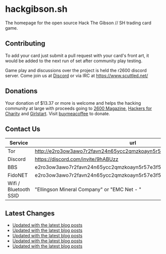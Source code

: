 # hackgibson.sh
The homepage for the open source Hack The Gibson // SH trading card game.


## Contributing

To add your card just submit a pull request with your card's front art, it would be added to the next run of set after community play testing.

Game play and discussions over the project is held the r2600 discord server. Come join us at [Discord](https://discord.com/invite/9hABUzz) or via IRC at https://www.scuttled.net/


## Donations

Your donation of $13.37 or more is welcome and helps the hacking community at large with proceeds going to [2600 Magazine](https://2600.com/), [Hackers for Charity](https://hackersforcharity.org) and [Girlstart](https://girlstart.org).  Visit [buymeacoffee](https://www.buymeacoffee.com/hackgibson.sh) to donate.


## Contact Us

Service | url
-|-
Tor | http://e2ro3ow3awo7r2favn24n65ycc2qmzkoayn5r57e3f56nvjwdcgg32ad.onion
Discord | https://discord.com/invite/9hABUzz
BBS | e2ro3ow3awo7r2favn24n65ycc2qmzkoayn5r57e3f56nvjwdcgg32ad.onion:23
FidoNET | e2ro3ow3awo7r2favn24n65ycc2qmzkoayn5r57e3f56nvjwdcgg32ad.onion:24554
Wifi / Bluetooth SSID | "Ellingson Mineral Company" or "EMC Net - <fidonet address>"

## Latest Changes
<!-- BLOG-POST-LIST:START -->
- [Updated with the latest blog posts](https://github.com/DFW2600/hackgibson.sh/commit/67467983eb97a13f4645664fde64464115b722af)
- [Updated with the latest blog posts](https://github.com/DFW2600/hackgibson.sh/commit/1b7bf7851568799a08edf1df4ef4f20883bbd9c5)
- [Updated with the latest blog posts](https://github.com/DFW2600/hackgibson.sh/commit/a187a5f565d425d594c155b9aef512d81ca707bb)
- [Updated with the latest blog posts](https://github.com/DFW2600/hackgibson.sh/commit/b7aacd5b4c53f463a557113d2f3d99978e2aaf21)
- [Updated with the latest blog posts](https://github.com/DFW2600/hackgibson.sh/commit/7cc1a5442edf94ad688c75e56db32c4f17e9452d)
<!-- BLOG-POST-LIST:END -->
